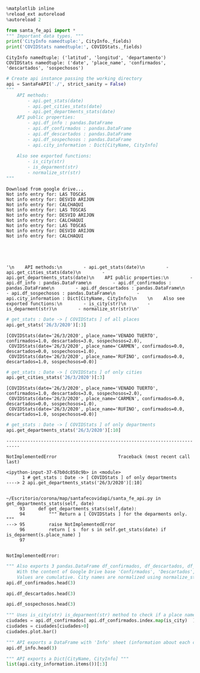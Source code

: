 ```python
%matplotlib inline
%reload_ext autoreload
%autoreload 2
```


```python
from santa_fe_api import *
""" Important data types. """
print('CityInfo namedtuple:', CityInfo._fields)
print('COVIDStats namedtuple:', COVIDStats._fields)
```

    CityInfo namedtuple: ('latitud', 'longitud', 'departamento')
    COVIDStats namedtuple: ('date', 'place_name', 'confirmados', 'descartados', 'sospechosos')



```python
# Create api instance passing the working directory
api = SantaFeAPI('./', strict_sanity = False)
"""
    API methods:
        - api.get_stats(date)
        - api.get_cities_stats(date)
        - api.get_departments_stats(date)
    API public properties:
        - api.df_info : pandas.DataFrame
        - api.df_confirmados : pandas.DataFrame
        - api.df_descartados : pandas.DataFrame
        - api.df_sospechosos : pandas.DataFrame
        - api.city_information : Dict[CityName, CityInfo]
    
    Also see exported functions:
        - is_city(str)
        - is_deparment(str)
        - normalize_str(str)
"""
```

    Download from google drive...
    Not info entry for: LAS TOSCAS
    Not info entry for: DESVIO ARIJON
    Not info entry for: CALCHAQUI
    Not info entry for: LAS TOSCAS
    Not info entry for: DESVIO ARIJON
    Not info entry for: CALCHAQUI
    Not info entry for: LAS TOSCAS
    Not info entry for: DESVIO ARIJON
    Not info entry for: CALCHAQUI





    '\n    API methods:\n        - api.get_stats(date)\n        - api.get_cities_stats(date)\n        - api.get_departments_stats(date)\n    API public properties:\n        - api.df_info : pandas.DataFrame\n        - api.df_confirmados : pandas.DataFrame\n        - api.df_descartados : pandas.DataFrame\n        - api.df_sospechosos : pandas.DataFrame\n        - api.city_information : Dict[CityName, CityInfo]\n    \n    Also see exported functions:\n        - is_city(str)\n        - is_deparment(str)\n        - normalize_str(str)\n'




```python
# get_stats : Date -> [ COVIDStats ] of all places
api.get_stats('26/3/2020')[:3]
```




    [COVIDStats(date='26/3/2020', place_name='VENADO TUERTO', confirmados=1.0, descartados=3.0, sospechosos=2.0),
     COVIDStats(date='26/3/2020', place_name='CARMEN', confirmados=0.0, descartados=0.0, sospechosos=1.0),
     COVIDStats(date='26/3/2020', place_name='RUFINO', confirmados=0.0, descartados=1.0, sospechosos=0.0)]




```python
# get_stats : Date -> [ COVIDStats ] of only cities
api.get_cities_stats('26/3/2020')[:3]
```




    [COVIDStats(date='26/3/2020', place_name='VENADO TUERTO', confirmados=1.0, descartados=3.0, sospechosos=2.0),
     COVIDStats(date='26/3/2020', place_name='CARMEN', confirmados=0.0, descartados=0.0, sospechosos=1.0),
     COVIDStats(date='26/3/2020', place_name='RUFINO', confirmados=0.0, descartados=1.0, sospechosos=0.0)]




```python
# get_stats : Date -> [ COVIDStats ] of only departments
api.get_departments_stats('26/3/2020')[:10]
```


    ---------------------------------------------------------------------------

    NotImplementedError                       Traceback (most recent call last)

    <ipython-input-37-67b0dc858c9b> in <module>
          1 # get_stats : Date -> [ COVIDStats ] of only departments
    ----> 2 api.get_departments_stats('26/3/2020')[:10]
    

    ~/Escritorio/corona/map/santafecovidapi/santa_fe_api.py in get_departments_stats(self, date)
         93     def get_departments_stats(self,date):
         94         """ Return a [ COVIDStats ] for the deparments only. """
    ---> 95         raise NotImplementedError
         96         return [ s  for s in self.get_stats(date) if is_deparment(s.place_name) ]
         97 


    NotImplementedError: 



```python
""" Also exports 3 pandas.DataFrame df_confirmados, df_descartados, df_sospechosos.
    With the content of Google Drive base 'Confirmados', 'Descartados', 'Sospechos'.
    Values are cumulative. City names are normalized using normalize_str function. """
api.df_confirmados.head(3)
```


```python
api.df_descartados.head(3)
```


```python
api.df_sospechosos.head(3)
```


```python
""" Uses is_city(str) is_deparment(str) method to check if a place name is city or deparment. """
ciudades = api.df_confirmados[ api.df_confirmados.index.map(is_city)  ]['26/3/2020']
ciudades = ciudades[ciudades>0]
ciudades.plot.bar()
```


```python
""" API exports a DataFrame with 'Info' sheet (information about each city).  """
api.df_info.head(3)
```


```python
""" API exports a Dict[CityName, CityInfo] """
list(api.city_information.items())[:3]
```
